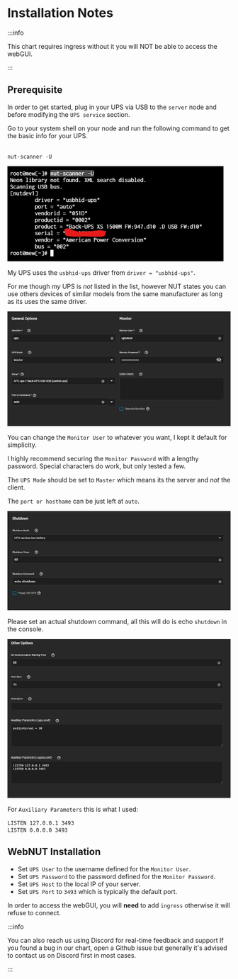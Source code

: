 # Installation Notes

:::info

This chart requires ingress without it you will NOT be able to access the webGUI.

:::

## Prerequisite

In order to get started, plug in your UPS via USB to the `server` node and before modifying the `UPS service` section.

Go to your system shell on your node and run the following command to get the basic info for your UPS.

```terminal

nut-scanner -U

```

![nut-scanner](./img/nut-scanner.png)

My UPS uses the `usbhid-ups` driver from `driver = "usbhid-ups"`.

For me though _my_ UPS is _not_ listed in the list, however NUT states you can use others devices of similar models from the same manufacturer as long as its uses the same driver.

![ups-server](./img/ups-server.png)

You can change the `Monitor User` to whatever you want, I kept it default for simplicity.

I highly recommend securing the `Monitor Password` with a lengthy password. Special characters do work, but only tested a few.

The `UPS Mode` should be set to `Master` which means its the server and _not_ the client.

The `port or hosthame` can be just left at `auto`.

![ups-shutdown](./img/ups-shutdown.png)

Please set an actual shutdown command, all this will do is echo `shutdown` in the console.

![ups-other](./img/ups-other.png)

For `Auxiliary Parameters` this is what I used:

```text
LISTEN 127.0.0.1 3493
LISTEN 0.0.0.0 3493
```

## WebNUT Installation

- Set `UPS User` to the username defined for the `Monitor User`.
- Set `UPS Password` to the password defined for the `Monitor Password`.
- Set `UPS Host` to the local IP of your server.
- Set `UPS Port` to `3493` which is typically the default port.

In order to access the webGUI, you will **need** to add `ingress` otherwise it will refuse to connect.

:::info

You can also reach us using Discord for real-time feedback and support
If you found a bug in our chart, open a Github issue but generally it's advised to contact us on Discord first in most cases.

:::
